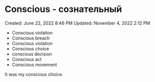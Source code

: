 # Conscious - сознательный

Created: June 22, 2022 8:46 PM
Updated: November 4, 2022 2:12 PM

- Conscious violation
- Conscious breach
- Conscious violation
- Conscious choice
- conscious decision
- Conscious act
- Conscious movement

It was my conscious choice.